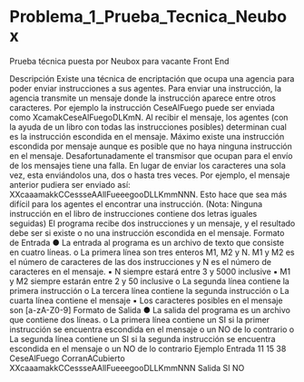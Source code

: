 # Problema_1_Prueba_Tecnica_Neubox
Prueba técnica puesta por Neubox para vacante Front End

Descripción
Existe una técnica de encriptación que ocupa una agencia para poder enviar instrucciones a
sus agentes. Para enviar una instrucción, la agencia transmite un mensaje donde la
instrucción aparece entre otros caracteres. Por ejemplo la instrucción CeseAlFuego puede ser
enviada como XcamakCeseAlFuegoDLKmN. Al recibir el mensaje, los agentes (con la ayuda de
un libro con todas las instrucciones posibles) determinan cual es la instrucción escondida en el
mensaje. Máximo existe una instrucción escondida por mensaje aunque es posible que no
haya ninguna instrucción en el mensaje.
Desafortunadamente el transmisor que ocupan para el envío de los mensajes tiene una falla.
En lugar de enviar los caracteres una sola vez, esta enviándolos una, dos o hasta tres veces.
Por ejemplo, el mensaje anterior pudiera ser enviado así:
XXcaaamakkCCessseAAllFueeegooDLLKmmNNN. Esto hace que sea más difícil para los agentes
el encontrar una instrucción. (Nota: Ninguna instrucción en el libro de instrucciones contiene
dos letras iguales seguidas)
El programa recibe dos instrucciones y un mensaje, y el resultado debe ser si existe o no una
instrucción escondida en el mensaje.
Formato de Entrada
● La entrada al programa es un archivo de texto que consiste en cuatro líneas.
o La primera línea son tres enteros M1, M2 y N. M1 y M2 es el número de
caracteres de las dos instrucciones y N es el número de caracteres en el
mensaje.
▪ N siempre estará entre 3 y 5000 inclusive
▪ M1 y M2 siempre estarán entre 2 y 50 inclusive
o La segunda línea contiene la primera instrucción
o La tercera línea contiene la segunda instrucción
o La cuarta línea contiene el mensaje
▪ Los caracteres posibles en el mensaje son [a-zA-Z0-9]
Formato de Salida
● La salida del programa es un archivo que contiene dos líneas.
o La primera línea contiene un SI si la primer instrucción se encuentra escondida
en el mensaje o un NO de lo contrario
o La segunda línea contiene un SI si la segunda instrucción se encuentra
escondida en el mensaje o un NO de lo contrario
Ejemplo
Entrada
11 15 38
CeseAlFuego
CorranACubierto
XXcaaamakkCCessseAAllFueeegooDLLKmmNNN
Salida
SI
NO
